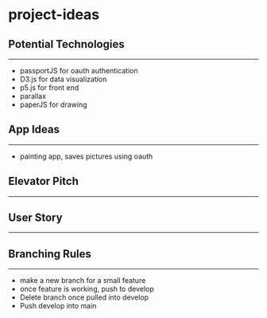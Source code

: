 # project-ideas

## Potential Technologies
---
* passportJS for oauth authentication
* D3.js for data visualization
* p5.js for front end
* parallax
* paperJS for drawing

## App Ideas
---
* painting app, saves pictures using oauth
## Elevator Pitch
---

## User Story
---

## Branching Rules
---
* make a new branch for a small feature
* once feature is working, push to develop
* Delete branch once pulled into develop
* Push develop into main 